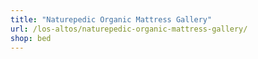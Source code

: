 ```yaml
---
title: "Naturepedic Organic Mattress Gallery"
url: /los-altos/naturepedic-organic-mattress-gallery/
shop: bed
---
```

